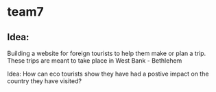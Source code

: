 # team7

## Idea:
Building a website for foreign tourists to help them make or plan a trip. 
These trips are meant to take place in West Bank - Bethlehem

Idea:
How can eco tourists show they have had a postive impact on the country they have visited?
